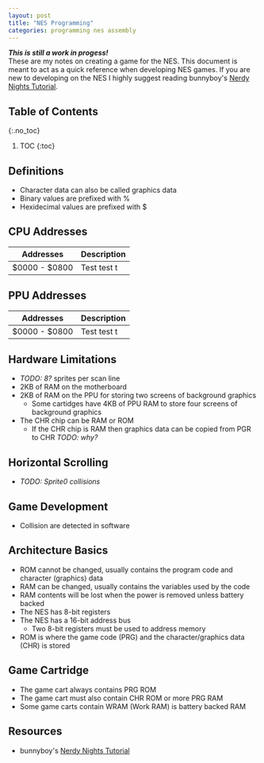 ```yaml
---
layout: post
title: "NES Programming"
categories: programming nes assembly
---
```


***This is still a work in progess!***  
These are my notes on creating a game for the NES. This document is meant to act as a quick reference when developing NES games. If you are new to developing on the NES I highly suggest reading bunnyboy's [Nerdy Nights Tutorial](http://nintendoage.com/forum/messageview.cfm?catid=22&threadid=7155).

## Table of Contents
{:.no_toc}
1. TOC
{:toc}

## Definitions
- Character data can also be called graphics data
- Binary values are prefixed with %
- Hexidecimal values are prefixed with $

## CPU Addresses


| Addresses     | Description |  
|:-------------:| ----------- |  
| $0000 - $0800 | Test test t |

## PPU Addresses


| Addresses     | Description |  
|:-------------:| ----------- |  
| $0000 - $0800 | Test test t |

## Hardware Limitations
- *TODO: 8?* sprites per scan line
- 2KB of RAM on the motherboard
- 2KB of RAM on the PPU for storing two screens of background graphics
    - Some cartidges have 4KB of PPU RAM to store four screens of background graphics
- The CHR chip can be RAM or ROM
    - If the CHR chip is RAM then graphics data can be copied from PGR to CHR *TODO: why?*

## Horizontal Scrolling
- *TODO: Sprite0 collisions*

## Game Development
- Collision are detected in software

## Architecture Basics
- ROM cannot be changed, usually contains the program code and character (graphics) data
- RAM can be changed, usually contains the variables used by the code
- RAM contents will be lost when the power is removed unless battery backed
- The NES has 8-bit registers
- The NES has a 16-bit address bus
    - Two 8-bit registers must be used to address memory
- ROM is where the game code (PRG) and the character/graphics data (CHR) is stored

## Game Cartridge
- The game cart always contains PRG ROM
- The game cart must also contain CHR ROM or more PRG RAM
- Some  game carts contain WRAM (Work RAM) is battery backed RAM

## Resources
- bunnyboy's [Nerdy Nights Tutorial](http://nintendoage.com/forum/messageview.cfm?catid=22&threadid=7155)